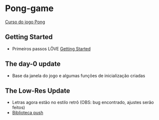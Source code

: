 # Pong-game
[Curso do jogo Pong](https://courses.edx.org/courses/course-v1:HarvardX+CS50G+Games/courseware/67588b76ec534f7da0fa917fac4350b8/72c04e2f9eb24f6494ca99b582ae67ef/)

## Getting Started
* Primeiros passos LÖVE
[Getting Started](https://github.com/vnduda/Pong-game)

## The day-0 update
* Base da janela do jogo e algumas funções de inicialização criadas

## The Low-Res Update
* Letras agora estão no estilo retrô (OBS: bug encontrado, ajustes serão feitos)
* [Biblioteca push](https://github.com/Ulydev/push)
